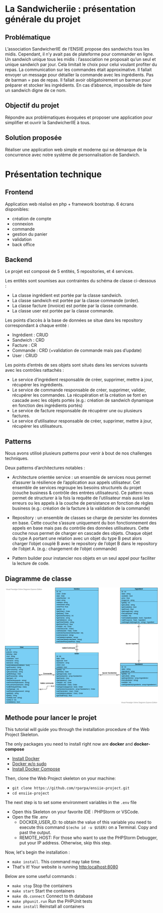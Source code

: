 # La Sandwicheriie : présentation générale du projet

## Problématique
L’association SandwicherIIE de l’ENSIIE propose des sandwichs tous les midis. Cependant, il n’y avait pas de plateforme pour commander en ligne. Un sandwich unique tous les midis : l’association ne proposait qu’un seul et unique sandwich par jour. 
Cela limitait le choix pour celui voulant profiter du repas. La communication sur les commandes était approximative. Il fallait envoyer un message pour détailler la commande avec les ingrédients. Pas de barman = pas de repas. Il fallait avoir obligatoirement un barman pour préparer et stocker les ingrédients. En cas d’absence, impossible de faire un sandwich digne de ce nom. 

## Objectif du projet
Répondre aux problématiques évoquées et proposer une application pour simplifier et ouvrir la SandwicherIIE à tous.

## Solution proposée
Réaliser une application web simple et moderne qui se démarque de la concurrence avec notre système de personnalisation de Sandwich.

# Présentation technique
## Frontend
Application web réalisé en php + framework bootstrap.
6 écrans disponibles:
* création de compte
* connexion
* commande
* gestion du panier
* validation
* back office

## Backend
Le projet est composé de 5 entités, 5 repositories, et 4 services.

Les entités sont soumises aux contraintes du schéma de classe ci-dessous :
* La classe ingrédient est portée par la classe sandwich.
* La classe sandwich est portée par la classe commande (order).
* La classe facture (invoice) est portée par la classe commande.
* La classe user est portée par la classe commande.

Les points d’accès à la base de données se situe dans les repository correspondant à chaque entité :
* Ingrédient : CRUD
* Sandwich : CRD
* Facture : CR
* Commande : CRD (+validation de commande mais pas d’update)
* User : CRUD

Les points d’entrés de ses objets sont situés dans les services suivants avec les contrôles rattachés :
* Le service d’ingrédient responsable de créer, supprimer, mettre à jour, récupérer les ingrédients.
* Le service de commande responsable de créer, supprimer, valider, récupérer les commandes. La récupération et la création se font en cascade avec les objets portés (e.g.: création de sandwich dynamique en fonction des ingrédients portés)
* Le service de facture responsable de récupérer une ou plusieurs  factures.
* Le service d’utilisateur responsable de créer, supprimer, mettre à jour, récupérer les utilisateurs.

## Patterns

Nous avons utilisé plusieurs patterns pour venir à bout de nos challenges techniques.

Deux patterns d’architectures notables :

* Architecture orientée service : un ensemble de services nous permet d’assurer la résilience de l’application aux appels utilisateur. Cet ensemble de services regroupe les besoins structurels du projet (couche business & contrôle des entrées utilisateurs). 
Ce pattern nous permet de structurer à la fois la requête de l’utilisateur mais aussi les erreurs ou les appels à la couche de persistance en fonction de règles business (e.g.: création de la facture à la validation de la commande)

* Repository : un ensemble de classes se charge de persister les données en base. Cette couche s’assure uniquement du bon fonctionnement des appels en base mais pas du contrôle des données utilisateurs. Cette couche nous permet de charger en cascade des objets. Chaque objet du type A  portant une relation avec un objet du type B peut alors charger l’objet couplé B avec le repository de l’objet B dans le repository de l’objet A. (e.g.: chargement de l’objet commande)

* Pattern builder pour instancier nos objets en un seul appel pour faciliter la lecture de code.

## Diagramme de classe
![Create user in db](public/assets/documentation_images/Diagramme_de_classe_Sandwicheriie.png)

## Methode pour lancer le projet
This tutorial will guide you through the installation procedure of the Web Project Skeleton.   

The only packages you need to install right now are **docker** and **docker-compose**
* [Install Docker](https://docs.docker.com/install/)
* [Docker w/o sudo](https://docs.docker.com/install/linux/linux-postinstall/)
* [Install Docker Compose](https://docs.docker.com/compose/install/)

Then, clone the Web Project skeleton on your machine:
* `git clone https://github.com/rparpa/ensiie-project.git`
* `cd ensiie-project`

The next step is to set some environment variables in the `.env` file
* Open this Skeleton on your favorite IDE : PHPStorm or VSCode.
* Open the file .env
    * DOCKER_USER_ID: to obtain the value of this variable you need to execute this command `$(echo id -u $USER)` on a Terminal. Copy and past the output.
    * REMOTE_HOST: For those who want to use the PHPStorm Debugger, put your IP address. Otherwise, skip this step.

Now, let's begin the installation :
* `make install`. This command may take time.  
* That's it! Your website is running [http:localhost:8080](http:localhost:8080)

Below are some useful commands :
* `make stop` Stop the containers
* `make start` Start the containers
* `make db.connect` Connect to th database
* `make phpunit.run` Run the PHPUnit tests
* `make install` Reinstall all containers




